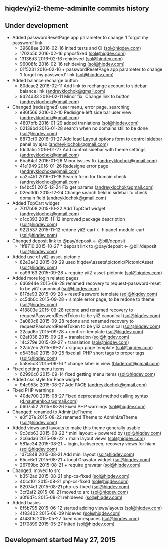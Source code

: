 hiqdev/yii2-theme-adminlte commits history
------------------------------------------

## Under development

- Added passwordResetPage app parameter to change 'I forgot my password' link
    - 39688ee 2016-02-16 inited tests and CI (sol@hiqdev.com)
    - 1702b5b 2016-02-16 phpcsfixed (sol@hiqdev.com)
    - 13136d3 2016-02-16 rehideved (sol@hiqdev.com)
    - 96008fc 2016-02-16 rehideving (sol@hiqdev.com)
    - 01f5231 2016-02-16 + passwordResetPage app parameter to change 'I forgot my password' link (sol@hiqdev.com)
- Added balance recharge button
    - 80deae2 2016-02-11 Add link to rechange account to sidebar balance link (andreyklochok@gmail.com)
    - 9d24d33 2016-02-11 Minor fix. Change link to button (andreyklochok@gmail.com)
- Changed (redesigned) user menu, error page, searching
    - e86f566 2016-02-10 Redisigne left side bar user view (andreyklochok@gmail.com)
    - 4807bfb 2016-01-29 added tranlations (sol@hiqdev.com)
    - 02139bd 2016-01-28 search when no domains still to be done (sol@hiqdev.com)
    - 8873cf0 2016-01-27 Add load Layout options form to control sidebar panel by ajax (andreyklochok@gmail.com)
    - fdc3a5c 2016-01-27 Add control sidebar with theme settings (andreyklochok@gmail.com)
    - 6ba64c1 2016-01-26 Minor issues fix (andreyklochok@gmail.com)
    - 41e1949 2016-01-26 Redesigne error page (andreyklochok@gmail.com)
    - ca2c451 2016-01-18 Search form for Domain check (andreyklochok@gmail.com)
    - fa4bc51 2015-12-24 Fix get params (andreyklochok@gmail.com)
    - 02ed3db 2015-12-24 Change search field in sidebar to check domain field (andreyklochok@gmail.com)
- Added TopCart widget
    - 7017b08 2015-10-22 Add TopCart widget (andreyklochok@gmail.com)
    - d1cc393 2015-11-12 improved package description (sol@hiqdev.com)
    - 922f537 2015-11-12 redone yii2-cart <- hipanel-module-cart (sol@hiqdev.com)
- Changed deposit link to @pay/deposit <- @bill/deposit
    - 1ff8710 2015-10-27 * deposit link to @pay/deposit <- @bill/deposit (sol@hiqdev.com)
- Added use of yii2-asset-pictonic
    - 82e3a42 2015-09-29 used hiqdev\assets\pictonic\PictonicAsset (sol@hiqdev.com)
    - ca99f63 2015-09-28 + require yii2-asset-pictonic (sol@hiqdev.com)
- Added more login related pages
    - 6d6944e 2015-09-28 renamed recovery to request-password-reset to be yii2 canonical (sol@hiqdev.com)
    - 817de93 2015-09-28 + resetPassword template (sol@hiqdev.com)
    - cc5db0c 2015-09-28 + simple error page, to be redone to theme (sol@hiqdev.com)
    - 418803e 2015-09-28 redone and renamed recovery to requestPasswordResetToken to be yii2 canonical (sol@hiqdev.com)
    - 3a080c8 2015-09-28 redone and renamed recovery to requestPasswordResetToken to be yii2 canonical (sol@hiqdev.com)
    - 22aad6c 2015-09-28 + confirm template (sol@hiqdev.com)
    - 02af038 2015-09-28 + translation (sol@hiqdev.com)
    - 14c279e 2015-09-27 + translation (sol@hiqdev.com)
    - 22ab2eb 2015-09-27 + signup page template (sol@hiqdev.com)
    - d5435a0 2015-09-25 fixed all PHP short tags to proper tags (sol@hiqdev.com)
    - 5a8e5c3 2015-09-16 * change label in view (bladeroot@gmail.com)
- Fixed getting menu items
    - 62990c0 2015-09-14 fixed getting menu items (sol@hiqdev.com)
- Added css style for Pace widget
    - 94c953c 2015-08-27 Add PACE (andreyklochok@gmail.com)
- Fixed PHP warnings
    - 40de700 2015-08-27 Fixed deprecated method calling syntax (d.naumenko.a@gmail.com)
    - b607552 2015-08-26 Fixed PHP warnings (sol@hiqdev.com)
- Changed: renamed to AdminLteTheme
    - e0f127a 2015-08-22 renamed Theme to AdminLteTheme (sol@hiqdev.com)
- Added views and layouts to make this theme generally usable
    - 9c3db63 2015-08-22 * mini layout: + powered by (sol@hiqdev.com)
    - 2c6ada6 2015-08-22 + main layout views (sol@hiqdev.com)
    - 581ac34 2015-08-21 + login, lockscreen, recovery views for hiam (sol@hiqdev.com)
    - 1d7c848 2015-08-21 Add mini layout (sol@hiqdev.com)
    - 65cc6e1 2015-08-21 + local Gravatar widget (sol@hiqdev.com)
    - 26769bc 2015-08-21 + require gravatar (sol@hiqdev.com)
- Changed: moved to src
    - b3512ad 2015-08-21 php-cs-fixed (sol@hiqdev.com)
    - 40cc101 2015-08-21 php-cs-fixed (sol@hiqdev.com)
    - 82074e1 2015-08-21 php-cs-fixed (sol@hiqdev.com)
    - 3cf2af2 2015-08-21 moved to src (sol@hiqdev.com)
    - a0f6d7c 2015-08-21 rehideved (sol@hiqdev.com)
- Added basics
    - 8f5b795 2015-06-12 started adding views/layouts (sol@hiqdev.com)
    - 4f83402 2015-06-09 hideved (sol@hiqdev.com)
    - 4148ff6 2015-05-27 fixed namespaces (sol@hiqdev.com)
    - 2f70899 2015-05-27 inited (sol@hiqdev.com)

## Development started May 27, 2015

